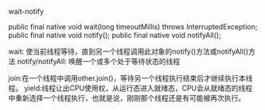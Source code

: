 wait-notify

public final native void wait(long timeoutMillis) throws InterruptedException;
public final native void notify();
public final native void notifyAll();

wait: 使当前线程等待，直到另一个线程调用此对象的notify()方法或notifyAll()方法
notify/notifyAll: 唤醒一个或多个处于等待状态的线程

join:在一个线程中调用other.join()，等待另一个线程执行结束后才继续执行本线程。
yield:线程让出CPU使用权，从运行态进入就绪态，CPU会从就绪态的线程中重新选择一个线程执行，也就是说，刚刚那个线程还是有可能被再次执行。


